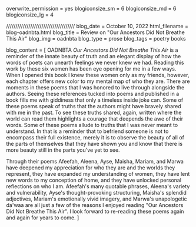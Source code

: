 overwrite_permission = yes 
blogiconsize_sm = 6 
blogiconsize_md = 6
blogiconsize_lg = 4

///////////////////////////////////// 
blog_date = October 10, 2022
html_filename = blog-oadnbta.html 
blog_title = Review on "Our Ancestors Did Not Breathe This Air" 
blog_img = oadnbta 
blog_type = prose
blog_tags = poetry books

blog_content = \[ 
OADNBTA 
<em>Our Ancestors Did Not Breathe This Air</em> is a reminder of the innate beauty of truth and
an elegant display of how the words of poets can unearth feelings we
never knew we had. Reading this work by these six women has been eye
opening for me in a few ways. When I opened this book I knew these women
only as my friends, however, each chapter offers new color to my mental
map of who they are. There are moments in these poems that I was honored
to live through alongside the authors. Seeing these references tucked
into poems and published in a book fills me with giddiness that only a
timeless inside joke can. Some of these poems speak of truths that the
authors might have bravely shared with me in the past. To see these
truths shared, again, written where the world can read them highlights a
courage that deepends the awe of their words. Some of these poems allude
to truths that I was never meant to understand. In that is a reminder
that to befriend someone is not to encompass their full existence,
merely it is to observe the beauty of all of the parts of themselves
that they have shown you and know that there is more beauty still in the
parts you've yet to see.

Through their poems Afeefah, Aleena, Ayse, Maisha, Mariam, and Marwa
have deepened my appreciation for who they are and the worlds they
represent, they have expanded my understanding of women, they have lent
new words to my conception of home, and they have unlocked personal
reflections on who I am. Afeefah's many quotable phrases, Aleena's
variety and vulnerability, Ayse's thought-provoking structuring,
Maisha's splendid adjectives, Mariam's emotionally vivid imagery, and
Marwa's unapologetic da'waa are all just a few of the reasons I enjoyed
reading "Our Ancestors Did Not Breathe This Air". I look forward to
re-reading these poems again and again for years to come. \]
